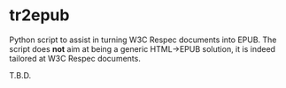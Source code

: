 tr2epub
=======

Python script to assist in turning W3C Respec documents into EPUB. The script does **not** aim at being a generic HTML->EPUB solution, it is indeed tailored at W3C Respec documents. 

T.B.D.
